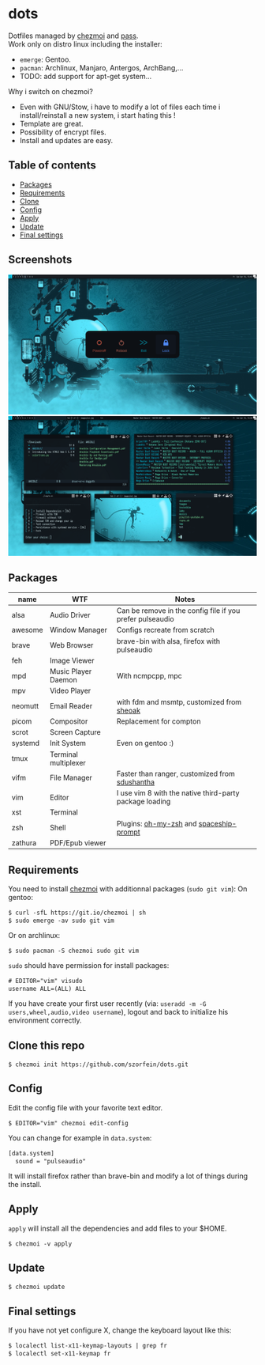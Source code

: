 # dots
Dotfiles managed by [chezmoi](https://www.chezmoi.io/) and [pass](https://www.passwordstore.org/).  
Work only on distro linux including the installer:
+ `emerge`: Gentoo.
+ `pacman`: Archlinux, Manjaro, Antergos, ArchBang,...
+ TODO: add support for apt-get system...

Why i switch on chezmoi?
+ Even with GNU/Stow, i have to modify a lot of files each time i install/reinstall a new system, i start hating this !
+ Template are great.
+ Possibility of encrypt files.
+ Install and updates are easy.

## Table of contents

<!--ts-->

   * [Packages](#packages)
   * [Requirements](#requirements)
   * [Clone](#clone-this-repo)
   * [Config](#config)
   * [Apply](#apply)
   * [Update](#update)
   * [Final settings](#final-settings)

<!--te-->

## Screenshots

![](https://github.com/szorfein/unix-portfolio/raw/master/sci/logout.png)
![](https://github.com/szorfein/unix-portfolio/raw/master/sci/float.png)

## Packages

| name | WTF | Notes |
|---|---|---|
| alsa | Audio Driver | Can be remove in the config file if you prefer pulseaudio |
| awesome | Window Manager | Configs recreate from scratch |
| brave | Web Browser | brave-bin with alsa, firefox with pulseaudio |
| feh | Image Viewer | |
| mpd | Music Player Daemon | With ncmpcpp, mpc |
| mpv | Video Player | |
| neomutt | Email Reader | with fdm and msmtp, customized from [sheoak](https://github.com/sheoak/neomutt-powerline-nerdfonts/) |
| picom | Compositor | Replacement for compton |
| scrot | Screen Capture | |
| systemd | Init System | Even on gentoo :) |
| tmux | Terminal multiplexer | |
| vifm | File Manager | Faster than ranger, customized from [sdushantha](https://github.com/sdushantha/dotfiles) |
| vim | Editor | I use vim 8 with the native third-party package loading |
| xst | Terminal | |
| zsh | Shell | Plugins: [oh-my-zsh](https://github.com/ohmyzsh/ohmyzsh) and [spaceship-prompt](https://github.com/denysdovhan/spaceship-prompt) |
| zathura | PDF/Epub viewer | |

## Requirements
You need to install [chezmoi](https://chezmoi.io) with additionnal packages (`sudo git vim`):
On gentoo:

    $ curl -sfL https://git.io/chezmoi | sh
    $ sudo emerge -av sudo git vim

Or on archlinux:

    $ sudo pacman -S chezmoi sudo git vim

`sudo` should have permission for install packages:

    # EDITOR="vim" visudo
    username ALL=(ALL) ALL

If you have create your first user recently (via: `useradd -m -G users,wheel,audio,video username`), logout and back to initialize his environment correctly.
    
## Clone this repo

    $ chezmoi init https://github.com/szorfein/dots.git

## Config
Edit the config file with your favorite text editor.

    $ EDITOR="vim" chezmoi edit-config

You can change for example in `data.system`:

    [data.system]
      sound = "pulseaudio"

It will install firefox rather than brave-bin and modify a lot of things during the install.

## Apply
`apply` will install all the dependencies and add files to your $HOME.

    $ chezmoi -v apply

## Update

    $ chezmoi update

## Final settings
If you have not yet configure X, change the keyboard layout like this:

    $ localectl list-x11-keymap-layouts | grep fr
    $ localectl set-x11-keymap fr
